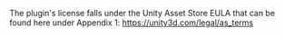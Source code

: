 The plugin's license falls under the Unity Asset Store EULA that can be found here under Appendix
1: https://unity3d.com/legal/as_terms
